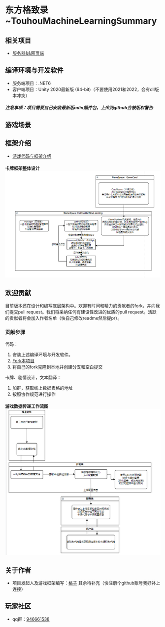 # 东方格致录~TouhouMachineLearningSummary


## 相关项目
+ [服务器&&网页端](https://github.com/red-gezi/TouhouMachineLearning2022/tree/main/OtherSolution)

## 编译环境与开发软件

+ 服务端项目：.NET6
+ 客户端项目：Unity 2020最新版 (64-bit)（不要使用2021和2022，会有dll版本冲突）
##### 注意事项：项目需要自己安装最新版odin插件包，上传到github会被版权警告
## 游戏场景

## 框架介绍
+ [游戏代码与框架介绍](https://github.com/red-gezi/TouhouMachineLearning-2021/tree/master/Assets/Script)
#### 卡牌框架整体设计![程序框架.png](/img/程序框架.png)
## 欢迎贡献

目前版本还在设计和编写底层架构中。欢迎有时间和精力的贡献者的fork，并向我们提交pull request。我们将采纳任何有建设性改进的优质的pull request。活跃的贡献者将会加入作者名单（快自己修改readme然后提pr）。

### 贡献步骤
代码：
1. 安装上述编译环境与开发软件。
2. [Fork本项目](https://github.com/red-gezi/TouhouMachineLearning-2021/fork)
3. 将自己的fork克隆到本地并创建分支和空白提交

卡牌、剧情设计，文本翻译：
1. 加群，获取线上数据表格的地址
2. 按照协作规范进行操作
#### 游戏数据传递工作流图![线上数据传递工作流.png](/img/线上数据传递工作流.png)



## 关于作者

+ 项目发起人及游戏框架编写：<a href="https://github.com/red-gezi">格子</a>
其余待补充（快注册个github账号我好补上连接）

## 玩家社区
+ qq群：[946661538](https://jq.qq.com/?_wv=1027&k=oVVqfQpd)

